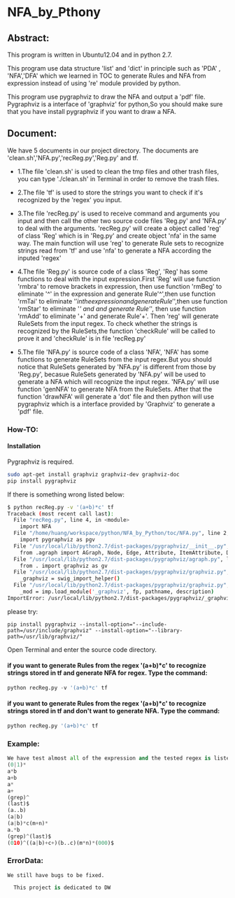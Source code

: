 NFA_by_Pthony
=============

Abstract:
----------

This program is written in Ubuntu12.04 and in python 2.7. 

This program use data structure 'list' and 'dict' in principle such as 'PDA' , 'NFA','DFA' which we learned in TOC to generate Rules and NFA from expression instead of using 're' module provided by python.

This program use pygraphviz to draw the NFA and output a 'pdf' file. Pygraphviz is a interface of 'graphviz' for python,So you should make sure that you have install pygraphviz if you want to draw a NFA.

Document:
-------------

We have 5 documents in our project directory.
The documents are 'clean.sh','NFA.py','recReg.py','Reg.py' and tf. 

- 1.The file 'clean.sh' is used to clean the tmp files and other trash files, you can type './clean.sh' in Terminal in order to remove the trash files. 

- 2.The file 'tf' is used to store the strings you want to check if it's recognized by the 'regex' you input.

- 3.The file 'recReg.py' is used to receive command and arguments you input and then call the other two source code files 'Reg.py' and 'NFA.py' to deal with the arguments. 'recReg.py' will create a object called 'reg' of class 'Reg' which is in 'Reg.py' and create object 'nfa' in the same way. The main function will use 'reg' to generate Rule sets to recognize strings read from 'tf' and use 'nfa' to generate a NFA according the inputed 'regex'

- 4.The file 'Reg.py' is source code of a class 'Reg', 'Reg' has some functions to deal with the input expression.First 'Reg' will use function 'rmbra' to remove brackets in expression, then use function 'rmBeg' to eliminate '^' in the expression and generate Rule'^',then use function 'rmTai' to eliminate '$' in the expression and generate Rule'$',then use function 'rmStar' to eliminate '*' and and generate Rule'*', then use function 'rmAdd' to eliminate '+' and generate Rule'+'. Then 'reg' will generate RuleSets from the input regex. To check whether the strings is recognized by the RuleSets,the function 'checkRule' will be called to prove it and 'checkRule' is in file 'recReg.py'

- 5.The file 'NFA.py' is source code of a class 'NFA', 'NFA' has some functions to generate RuleSets from the input regex.But you should notice that RuleSets generated by 'NFA.py' is different from those by 'Reg.py', becasue RuleSets generated by 'NFA.py' will be used to generate a NFA which will recognize the input regex. 'NFA.py' will use function 'genNFA' to generate NFA from the RuleSets. After that the function 'drawNFA' will generate a 'dot' file and then python will use pygraphviz which is a interface provided by 'Graphviz' to generate a 'pdf' file.


### How-TO:

#### Installation

Pygraphviz is required.

```bash
sudo apt-get install graphviz graphviz-dev graphviz-doc
pip install pygraphviz
```
If there is something wrong listed below:

```bash
$ python recReg.py -v '(a+b)*c' tf
Traceback (most recent call last):
  File "recReg.py", line 4, in <module>
    import NFA
  File "/home/huang/workspace/python/NFA_by_Python/toc/NFA.py", line 2, in <module>
    import pygraphviz as pgv
  File "/usr/local/lib/python2.7/dist-packages/pygraphviz/__init__.py", line 58, in <module>
    from .agraph import AGraph, Node, Edge, Attribute, ItemAttribute, DotError
  File "/usr/local/lib/python2.7/dist-packages/pygraphviz/agraph.py", line 26, in <module>
    from . import graphviz as gv
  File "/usr/local/lib/python2.7/dist-packages/pygraphviz/graphviz.py", line 28, in <module>
    _graphviz = swig_import_helper()
  File "/usr/local/lib/python2.7/dist-packages/pygraphviz/graphviz.py", line 24, in swig_import_helper
    _mod = imp.load_module('_graphviz', fp, pathname, description)
ImportError: /usr/local/lib/python2.7/dist-packages/pygraphviz/_graphviz.so: undefined symbol: Agundirected

```

please try:

	pip install pygraphviz --install-option="--include-path=/usr/include/graphviz" --install-option="--library-path=/usr/lib/graphviz/"

Open Terminal and enter the source code directory.
#### if you want to generate Rules from the regex '(a+b)*c' to recognize strings stored in tf and generate NFA for regex. Type the command:

```python
python recReg.py -v '(a+b)*c' tf
```

#### if you want to generate Rules from the regex '(a+b)*c' to recognize strings stored in tf and don't want to generate NFA. Type the command:

```python
python recReg.py '(a+b)*c' tf
```

### Example:
```python
We have test almost all of the expression and the tested regex is listed below
(0|1)*
a*b
a+b
a*
a+
(grep)^
(last)$
(a..b)
(a|b)
(a|b)*c(m+n)*
a.*b
(grep)^(last)$
(010)^((a|b)+c+)(b..c)(m*n)*(000)$
```

### ErrorData:
```
We still have bugs to be fixed.
```

```python
  This project is dedicated to DW
```

